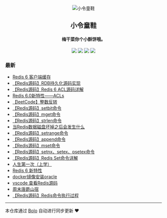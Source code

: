 <p align="center"><img alt="小令童鞋" src="https://img.zeekling.cn/images/2020/02/23/logo.th.png"></p><h2 align="center">
小令童鞋
</h2>

<h4 align="center">梅干菜你个小酥饼哦。</h4>
<p align="center"><a title="小令童鞋" target="_blank" href="https://github.com/zeekling/bolo-blog"><img src="https://img.shields.io/github/last-commit/zeekling/bolo-blog.svg?style=flat-square&color=FF9900"></a>
<a title="GitHub repo size in bytes" target="_blank" href="https://github.com/zeekling/bolo-blog"><img src="https://img.shields.io/github/repo-size/zeekling/bolo-blog.svg?style=flat-square"></a>
<a title="Bolo Version" target="_blank" href="https://github.com/adlered/bolo-solo"><img src="https://img.shields.io/badge/bolo-v2.1 稳定版-f1e05a.svg?style=flat-square&color=blueviolet"></a>
<a title="Hits" target="_blank" href="https://github.com/88250/hits"><img src="https://hits.b3log.org/zeekling/bolo-blog.svg"></a></p>

### 最新

* [Redis 6 客户端缓存](https://www.zeekling.cn/articles/2020/12/16/1608129353447.html)
* [【Redis源码】RDB持久化源码实现](https://www.zeekling.cn/articles/2020/11/25/1606235262538.html)
* [【Redis源码】Redis 6 ACL源码详解](https://www.zeekling.cn/articles/2020/11/22/1606060178482.html)
* [Redis 6.0新特性——ACLs](https://www.zeekling.cn/articles/2020/11/22/1606048977051.html)
* [【leetCode】整数反转](https://www.zeekling.cn/articles/2020/11/18/1605713678816.html)
* [【Redis源码】setbit命令](https://www.zeekling.cn/articles/2020/11/14/1605354792615.html)
* [【Redis源码】mget命令](https://www.zeekling.cn/articles/2020/11/11/1605109223498.html)
* [【Redis源码】strlen命令](https://www.zeekling.cn/articles/2020/11/11/1605098851638.html)
* [当Redis数据磁盘坏掉之后会发生什么](https://www.zeekling.cn/articles/2020/11/09/1604937462651.html)
* [【Redis源码】setrange命令](https://www.zeekling.cn/articles/2020/11/08/1604841590957.html)
* [【Redis源码】append命令](https://www.zeekling.cn/articles/2020/11/08/1604838367145.html)
* [【Redis源码】mset命令](https://www.zeekling.cn/articles/2020/11/08/1604831354258.html)
* [【Redis源码】setnx、setex、psetex命令](https://www.zeekling.cn/articles/2020/11/08/1604821520818.html)
* [【Redis源码】Redis Set命令详解](https://www.zeekling.cn/articles/2020/11/08/1604816679827.html)
* [人生第一次（上学）](https://www.zeekling.cn/articles/2020/11/08/1604808358057.html)
* [Redis 6 新特性](https://www.zeekling.cn/articles/2020/11/01/1604242049779.html)
* [docker镜像安装oracle](https://www.zeekling.cn/articles/2020/10/29/1603902984323.html)
* [vscode 查看Redis源码](https://www.zeekling.cn/articles/2020/10/20/1603198382711.html)
* [周末唐爵山宿](https://www.zeekling.cn/articles/2020/10/18/1603029580658.html)
* [【Redis源码】Redis命令执行过程](https://www.zeekling.cn/articles/2020/10/09/1602258239840.html)



---

本仓库通过 [Bolo](https://github.com/adlered/bolo-solo) 自动进行同步更新 ❤️ 